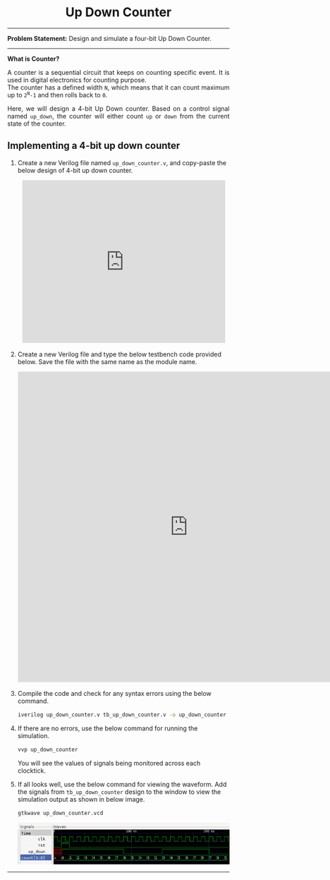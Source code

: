 <center>
  <h1>Up Down Counter</h1>
</center>

---

**Problem Statement:** Design and simulate a four-bit Up Down Counter.

---

**What is Counter?**

<div align="justify">
A counter is a sequential circuit that keeps on counting specific event. It is used in digital electronics for counting purpose.<br>
The counter has a defined width <code>N</code>, which means that it can count maximum up to <code>2<sup>N</sup>-1</code> and then rolls back to <code>0</code>.

Here, we will design a 4-bit Up Down counter. Based on a control signal named `up_down`, the counter will either count `up` or `down` from the current state of the counter.
</div>

## Implementing a 4-bit up down counter

1. Create a new Verilog file named `up_down_counter.v`, and copy-paste the below design of 4-bit up down counter.

    <center>
    <iframe
        src="https://carbon.now.sh/embed?bg=rgba%28171%2C+184%2C+195%2C+1%29&t=seti&wt=none&l=verilog&width=680&ds=true&dsyoff=0px&dsblur=0px&wc=false&wa=true&pv=9px&ph=9px&ln=false&fl=1&fm=Hack&fs=14px&lh=133%25&si=false&es=2x&wm=false&code=module%2520up_down_counter%2520%28clk%252C%2520rst%252C%2520up_down%252C%2520out%29%253B%250A%250Ainput%2520clk%252C%2520rst%252C%2520up_down%253B%250Aoutput%2520%255B3%253A0%255D%2520out%253B%250A%250Areg%2520%255B3%253A0%255D%2520out%253B%250A%250Aalways%2520%2540%28posedge%2520clk%29%2520begin%250A%2520%2520if%2520%28rst%29%250A%2520%2520%2509out%2520%253C%253D%25204%27b0%253B%250A%2520%2520else%2520if%2520%28up_down%29%250A%2520%2520%2509out%2520%253C%253D%2520out%2520%252B%25201%27b1%253B%250A%2520%2520else%250A%2520%2520%2509out%2520%253C%253D%2520out%2520-%25201%27b1%253B%250Aend%250A%250Aendmodule"
        style="width: 460px; height: 369px; border:0; transform: scale(1); overflow:hidden;"
        sandbox="allow-scripts allow-same-origin">
    </iframe>
    </center>

2. Create a new Verilog file and type the below testbench code provided below. Save the file with the same name as the module name.

    <center>
    <iframe
        src="https://carbon.now.sh/embed?bg=rgba%28171%2C+184%2C+195%2C+1%29&t=seti&wt=none&l=verilog&width=680&ds=true&dsyoff=0px&dsblur=0px&wc=false&wa=true&pv=9px&ph=9px&ln=false&fl=1&fm=Hack&fs=14px&lh=133%25&si=false&es=2x&wm=false&code=%2560timescale%25201ns%252F1ps%250Amodule%2520tb_up_down_counter%253B%250A%250Areg%2520clk%252C%2520rst%252C%2520up_down%253B%250Awire%2520%255B3%253A0%255D%2520count%253B%250A%250Ainitial%2520begin%250A%2520%2520%2524display%2520%28%2522time%255Ct%252C%2520clk%255Ct%252C%2520rst%255Ct%252C%2520up_down%255Ct%252C%2520count%2522%29%253B%250A%2520%2520%2524monitor%2520%28%2522%2525g%255Ct%2520%2525b%255Ct%2520%2525b%255Ct%2520%2525b%255Ct%2520%2525d%2522%252C%2520%2524time%252C%2520clk%252C%2520rst%252C%2520up_down%252C%2520count%29%253B%250A%250A%2520%2520clk%2520%253D%25201%253B%250A%2520%2520rst%2520%253D%25200%253B%250A%250A%2520%2520%252310%2520rst%2520%253D%25201%253B%2520up_down%2520%253D%25201%253B%250A%2520%2520%252310%2520rst%2520%253D%25200%253B%250A%2520%2520%252370%2520up_down%2520%253D%25200%253B%250A%2520%2520%252350%2520up_down%2520%253D%25201%253B%250A%2520%2520%252360%2520up_down%2520%253D%25200%253B%250A%250A%2520%2520%252320%253B%250A%2520%2520%25235%2520%2524finish%253B%250Aend%250A%250Aalways%2520begin%250A%2520%2520%25235%2520clk%2520%253D%2520%7Eclk%253B%250Aend%250A%250Aup_down_counter%2520dut%2520%28.clk%28clk%29%252C%2520.rst%28rst%29%252C%2520.up_down%28up_down%29%252C%2520.out%28count%29%29%253B%250A%250Ainitial%2520begin%250A%2520%2520%2524dumpfile%2520%28%2522up_down_counter.vcd%2522%29%253B%250A%2520%2520%2524dumpvars%2520%281%252C%2520tb_up_down_counter%29%253B%250Aend%250A%250Aendmodule"
        style="width: 769px; height: 704px; border:0; transform: scale(1); overflow:hidden;"
        sandbox="allow-scripts allow-same-origin">
    </iframe>
    </center>

3. Compile the code and check for any syntax errors using the below command.
    ```bash
    iverilog up_down_counter.v tb_up_down_counter.v -o up_down_counter
    ```

4. If there are no errors, use the below command for running the simulation.
    ```bash
    vvp up_down_counter
    ```
    You will see the values of signals being monitored across each clocktick.

5. If all looks well, use the below command for viewing the waveform. Add the signals from `tb_up_down_counter` design to the window to view the simulation output as shown in below image.
    ```bash
    gtkwave up_down_counter.vcd
    ```

    <div align="center">
        <img src="https://raw.githubusercontent.com/kalindkaria/mdbook-assets/main/cs6102_spring2024-25/resources/digital_circuits/up_down_counter/up_down_counter_sim_output.png">
    </div>

---
